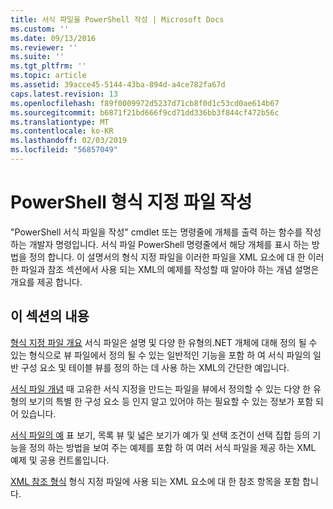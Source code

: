 ```yaml
---
title: 서식 파일을 PowerShell 작성 | Microsoft Docs
ms.custom: ''
ms.date: 09/13/2016
ms.reviewer: ''
ms.suite: ''
ms.tgt_pltfrm: ''
ms.topic: article
ms.assetid: 39acce45-5144-43ba-894d-a4ce782fa67d
caps.latest.revision: 13
ms.openlocfilehash: f89f0009972d5237d71cb8f0d1c53cd0ae614b67
ms.sourcegitcommit: b6871f21bd666f9cd71dd336bb3f844cf472b56c
ms.translationtype: MT
ms.contentlocale: ko-KR
ms.lasthandoff: 02/03/2019
ms.locfileid: "56857049"
---
```

# <a name="writing-a-powershell-formatting-file"></a>PowerShell 형식 지정 파일 작성

"PowerShell 서식 파일을 작성" cmdlet 또는 명령줄에 개체를 출력 하는 함수를 작성 하는 개발자 명령입니다. 서식 파일 PowerShell 명령줄에서 해당 개체를 표시 하는 방법을 정의 합니다. 이 설명서의 형식 지정 파일을 이러한 파일을 XML 요소에 대 한 이러한 파일과 참조 섹션에서 사용 되는 XML의 예제를 작성할 때 알아야 하는 개념 설명은 개요를 제공 합니다.

## <a name="in-this-section"></a>이 섹션의 내용

[형식 지정 파일 개요](./formatting-file-overview.md) 서식 파일은 설명 및 다양 한 유형의.NET 개체에 대해 정의 될 수 있는 형식으로 뷰 파일에서 정의 될 수 있는 일반적인 기능을 포함 하 여 서식 파일의 일반 구성 요소 및 테이블 뷰를 정의 하는 데 사용 하는 XML의 간단한 예입니다.

[서식 파일 개념](./formatting-file-concepts.md) 때 고유한 서식 지정을 만드는 파일을 뷰에서 정의할 수 있는 다양 한 유형의 보기의 특별 한 구성 요소 등 인지 알고 있어야 하는 필요할 수 있는 정보가 포함 되어 있습니다.

[서식 파일의 예](./examples-of-formatting-files.md) 표 보기, 목록 뷰 및 넓은 보기가 예가 및 선택 조건이 선택 집합 등의 기능을 정의 하는 방법을 보여 주는 예제를 포함 하 여 여러 서식 파일을 제공 하는 XML 예제 및 공용 컨트롤입니다.

[XML 참조 형식](./format-schema-xml-reference.md) 형식 지정 파일에 사용 되는 XML 요소에 대 한 참조 항목을 포함 합니다.
